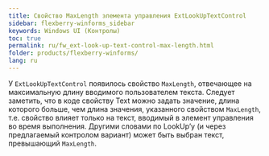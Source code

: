 ```yaml
---
title: Свойство MaxLength элемента управления ExtLookUpTextControl
sidebar: flexberry-winforms_sidebar
keywords: Windows UI (Контролы)
toc: true
permalink: ru/fw_ext-look-up-text-control-max-length.html
folder: products/flexberry-winforms/
lang: ru
---
```


У `ExtLookUpTextControl` появилось свойство `MaxLength`, отвечающее на максимальную длину вводимого пользователем текста. 
Следует заметить, что в коде свойству Text можно задать значение, длина которого больше, чем длина значения, указанного свойством `MaxLength`, т.е. свойство влияет только на текст, вводимый в элемент управления во время выполнения. Другими словами по LookUp’у (и через предлагаемый контролом вариант) может быть выбран текст, превышающий `MaxLength`.

